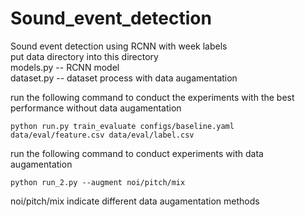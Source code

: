 # Sound_event_detection
Sound event detection using RCNN with week labels  
put data directory into this directory  
models.py  -- RCNN model   
dataset.py -- dataset process with data augamentation  


run the following command to conduct the experiments with the best performance without data augamentation   

    python run.py train_evaluate configs/baseline.yaml data/eval/feature.csv data/eval/label.csv 


run the following command to conduct experiments with data augamentation  

    python run_2.py --augment noi/pitch/mix

noi/pitch/mix indicate different data augamentation methods
